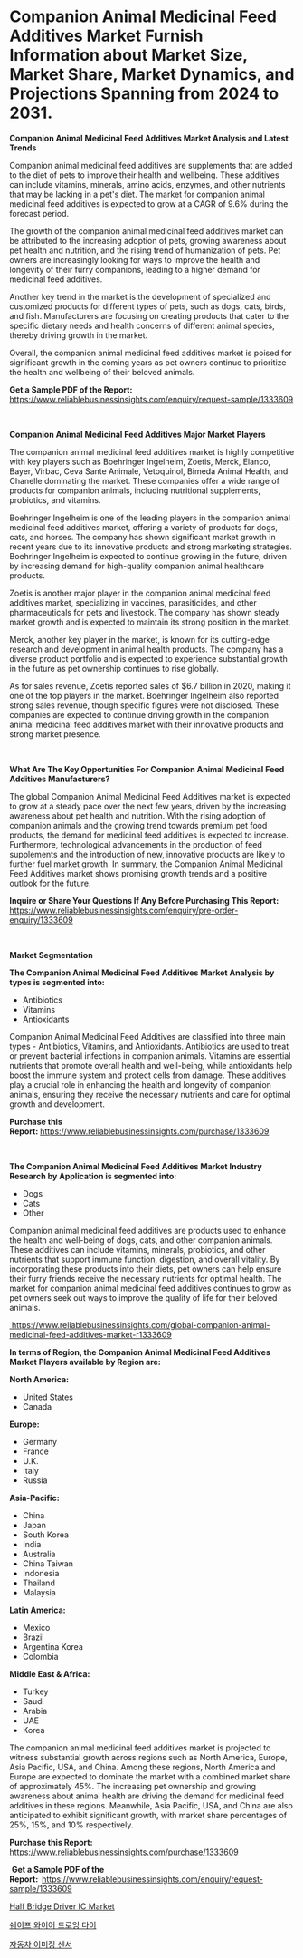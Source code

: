 <p><h1>Companion Animal Medicinal Feed Additives Market Furnish Information about Market Size, Market Share, Market Dynamics, and Projections Spanning from 2024 to 2031.</h1></p><p><strong>Companion Animal Medicinal Feed Additives Market Analysis and Latest Trends</strong></p>
<p><p>Companion animal medicinal feed additives are supplements that are added to the diet of pets to improve their health and wellbeing. These additives can include vitamins, minerals, amino acids, enzymes, and other nutrients that may be lacking in a pet's diet. The market for companion animal medicinal feed additives is expected to grow at a CAGR of 9.6% during the forecast period.</p><p>The growth of the companion animal medicinal feed additives market can be attributed to the increasing adoption of pets, growing awareness about pet health and nutrition, and the rising trend of humanization of pets. Pet owners are increasingly looking for ways to improve the health and longevity of their furry companions, leading to a higher demand for medicinal feed additives.</p><p>Another key trend in the market is the development of specialized and customized products for different types of pets, such as dogs, cats, birds, and fish. Manufacturers are focusing on creating products that cater to the specific dietary needs and health concerns of different animal species, thereby driving growth in the market.</p><p>Overall, the companion animal medicinal feed additives market is poised for significant growth in the coming years as pet owners continue to prioritize the health and wellbeing of their beloved animals.</p></p>
<p><strong>Get a Sample PDF of the Report:&nbsp;</strong> <a href="https://www.reliablebusinessinsights.com/enquiry/request-sample/1333609">https://www.reliablebusinessinsights.com/enquiry/request-sample/1333609</a></p>
<p>&nbsp;</p>
<p><strong>Companion Animal Medicinal Feed Additives Major Market Players</strong></p>
<p><p>The companion animal medicinal feed additives market is highly competitive with key players such as Boehringer Ingelheim, Zoetis, Merck, Elanco, Bayer, Virbac, Ceva Sante Animale, Vetoquinol, Bimeda Animal Health, and Chanelle dominating the market. These companies offer a wide range of products for companion animals, including nutritional supplements, probiotics, and vitamins.</p><p>Boehringer Ingelheim is one of the leading players in the companion animal medicinal feed additives market, offering a variety of products for dogs, cats, and horses. The company has shown significant market growth in recent years due to its innovative products and strong marketing strategies. Boehringer Ingelheim is expected to continue growing in the future, driven by increasing demand for high-quality companion animal healthcare products.</p><p>Zoetis is another major player in the companion animal medicinal feed additives market, specializing in vaccines, parasiticides, and other pharmaceuticals for pets and livestock. The company has shown steady market growth and is expected to maintain its strong position in the market.</p><p>Merck, another key player in the market, is known for its cutting-edge research and development in animal health products. The company has a diverse product portfolio and is expected to experience substantial growth in the future as pet ownership continues to rise globally.</p><p>As for sales revenue, Zoetis reported sales of $6.7 billion in 2020, making it one of the top players in the market. Boehringer Ingelheim also reported strong sales revenue, though specific figures were not disclosed. These companies are expected to continue driving growth in the companion animal medicinal feed additives market with their innovative products and strong market presence.</p></p>
<p>&nbsp;</p>
<p><strong>What Are The Key Opportunities For Companion Animal Medicinal Feed Additives Manufacturers?</strong></p>
<p><p>The global Companion Animal Medicinal Feed Additives market is expected to grow at a steady pace over the next few years, driven by the increasing awareness about pet health and nutrition. With the rising adoption of companion animals and the growing trend towards premium pet food products, the demand for medicinal feed additives is expected to increase. Furthermore, technological advancements in the production of feed supplements and the introduction of new, innovative products are likely to further fuel market growth. In summary, the Companion Animal Medicinal Feed Additives market shows promising growth trends and a positive outlook for the future.</p></p>
<p><strong>Inquire or Share Your Questions If Any Before Purchasing This Report:</strong> <a href="https://www.reliablebusinessinsights.com/enquiry/pre-order-enquiry/1333609">https://www.reliablebusinessinsights.com/enquiry/pre-order-enquiry/1333609</a></p>
<p>&nbsp;</p>
<p><strong>Market Segmentation</strong></p>
<p><strong>The Companion Animal Medicinal Feed Additives Market Analysis by types is segmented into:</strong></p>
<p><ul><li>Antibiotics</li><li>Vitamins</li><li>Antioxidants</li></ul></p>
<p><p>Companion Animal Medicinal Feed Additives are classified into three main types - Antibiotics, Vitamins, and Antioxidants. Antibiotics are used to treat or prevent bacterial infections in companion animals. Vitamins are essential nutrients that promote overall health and well-being, while antioxidants help boost the immune system and protect cells from damage. These additives play a crucial role in enhancing the health and longevity of companion animals, ensuring they receive the necessary nutrients and care for optimal growth and development.</p></p>
<p><strong>Purchase this Report:&nbsp;</strong><a href="https://www.reliablebusinessinsights.com/purchase/1333609">https://www.reliablebusinessinsights.com/purchase/1333609</a></p>
<p>&nbsp;</p>
<p><strong>The Companion Animal Medicinal Feed Additives Market Industry Research by Application is segmented into:</strong></p>
<p><ul><li>Dogs</li><li>Cats</li><li>Other</li></ul></p>
<p><p>Companion animal medicinal feed additives are products used to enhance the health and well-being of dogs, cats, and other companion animals. These additives can include vitamins, minerals, probiotics, and other nutrients that support immune function, digestion, and overall vitality. By incorporating these products into their diets, pet owners can help ensure their furry friends receive the necessary nutrients for optimal health. The market for companion animal medicinal feed additives continues to grow as pet owners seek out ways to improve the quality of life for their beloved animals.</p></p>
<p><a href="https://www.reliablebusinessinsights.com/global-companion-animal-medicinal-feed-additives-market-r1333609">&nbsp;https://www.reliablebusinessinsights.com/global-companion-animal-medicinal-feed-additives-market-r1333609</a></p>
<p><strong>In terms of Region, the Companion Animal Medicinal Feed Additives Market Players available by Region are:</strong></p>
<p>
    <p> <strong> North America: </strong>
        <ul>
            <li>United States</li>
            <li>Canada</li>
        </ul>
        </p> 
    <p> <strong> Europe: </strong>
        <ul>
            <li>Germany</li>
            <li>France</li>
            <li>U.K.</li>
            <li>Italy</li>
            <li>Russia</li>
        </ul>
        </p> 
    <p> <strong> Asia-Pacific: </strong>
        <ul>
            <li>China</li>
            <li>Japan</li>
            <li>South Korea</li>
            <li>India</li>
            <li>Australia</li>
            <li>China Taiwan</li>
            <li>Indonesia</li>
            <li>Thailand</li>
            <li>Malaysia</li>
        </ul>
        </p> 
    <p> <strong> Latin America: </strong>
        <ul>
            <li>Mexico</li>
            <li>Brazil</li>
            <li>Argentina Korea</li>
            <li>Colombia</li>
        </ul>
        </p> 
    <p> <strong> Middle East & Africa: </strong>
        <ul>
            <li>Turkey</li>
            <li>Saudi</li>
            <li>Arabia</li>
            <li>UAE</li>
            <li>Korea</li>
        </ul>
    </p>
    </p>
<p><p>The companion animal medicinal feed additives market is projected to witness substantial growth across regions such as North America, Europe, Asia Pacific, USA, and China. Among these regions, North America and Europe are expected to dominate the market with a combined market share of approximately 45%. The increasing pet ownership and growing awareness about animal health are driving the demand for medicinal feed additives in these regions. Meanwhile, Asia Pacific, USA, and China are also anticipated to exhibit significant growth, with market share percentages of 25%, 15%, and 10% respectively.</p></p>
<p><strong>Purchase this Report: </strong><a href="https://www.reliablebusinessinsights.com/purchase/1333609">https://www.reliablebusinessinsights.com/purchase/1333609</a></p>
<p>&nbsp;<strong>Get a Sample PDF of the Report:&nbsp;&nbsp;</strong><a href="https://www.reliablebusinessinsights.com/enquiry/request-sample/1333609">https://www.reliablebusinessinsights.com/enquiry/request-sample/1333609</a></p>
<p><strong></strong></p>
<p><p><a href="https://issuu.com/reportprime-2/docs/half-bridge-driver-ic-market-size-2030.pptx">Half Bridge Driver IC Market</a></p><p><a href="https://github.com/JosefaRice/Market-Research-Report-List-1/blob/main/420485692848.md">쉐이프 와이어 드로잉 다이</a></p><p><a href="https://github.com/fernandotryO5lson96765/Market-Research-Report-List-2/blob/main/487137592847.md">자동차 이미징 센서</a></p></p>